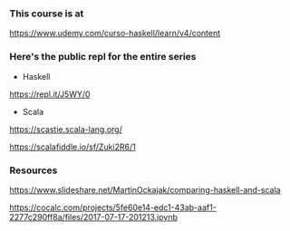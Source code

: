 ### This course is at 
https://www.udemy.com/curso-haskell/learn/v4/content

### Here's the public repl for the entire series

- Haskell

https://repl.it/J5WY/0

- Scala

https://scastie.scala-lang.org/

https://scalafiddle.io/sf/Zuki2R6/1


### Resources

https://www.slideshare.net/MartinOckajak/comparing-haskell-and-scala

https://cocalc.com/projects/5fe60e14-edc1-43ab-aaf1-2277c290ff8a/files/2017-07-17-201213.ipynb

